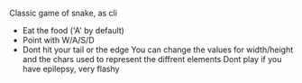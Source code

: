 Classic game of snake, as cli
- Eat the food ('A' by default)
- Point with W/A/S/D
- Dont hit your tail or the edge
You can change the values for width/height and the chars used to represent the diffrent elements
Dont play if you have epilepsy, very flashy
